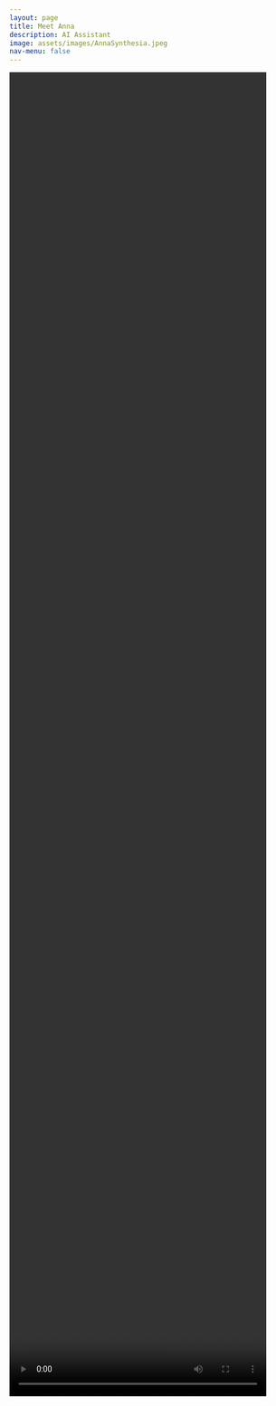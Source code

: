 ```yaml
---
layout: page
title: Meet Anna
description: AI Assistant
image: assets/images/AnnaSynthesia.jpeg
nav-menu: false
---
```


<!-- Main -->
<div id="main" class="alt">
<video width="90%" height="60%" controls>
  <source type="video/mp4" src="assets/videos/introduction.mp4">
</video>
</div>
